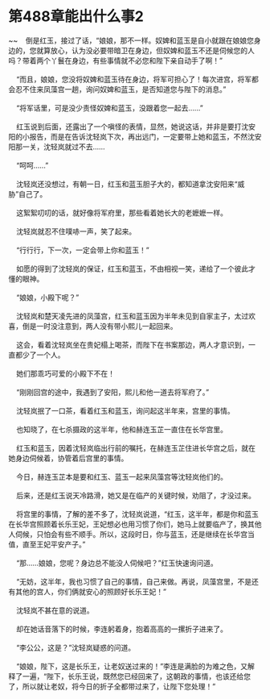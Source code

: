 # 第488章能出什么事2
~~&nbsp;&nbsp;&nbsp;&nbsp;倒是红玉，接过了话，“娘娘，那不一样。奴婢和蓝玉是自小就跟在娘娘您身边的，您就算放心，认为没必要带暗卫在身边，但奴婢和蓝玉不还是伺候您的人吗？带着两个丫鬟在身边，有些事情就不必您和陛下亲自动手了啊！”<br><br>&nbsp;&nbsp;&nbsp;&nbsp;“而且，娘娘，您没将奴婢和蓝玉待在身边，将军可担心了！每次进宫，将军都会忍不住来凤藻宫一趟，询问奴婢和蓝玉，是否知道您与陛下的消息。”<br><br>&nbsp;&nbsp;&nbsp;&nbsp;“将军话里，可是没少责怪奴婢和蓝玉，没跟着您一起去……”<br><br>&nbsp;&nbsp;&nbsp;&nbsp;红玉说到后面，还露出了一个嗔怪的表情，显然，她说这话，并非是要打沈安阳的小报告，而是在告诉沈轻岚下次，再出远门，一定要带上她和蓝玉，不然沈安阳那一关，沈轻岚就过不去……<br><br>&nbsp;&nbsp;&nbsp;&nbsp;“呵呵……”<br><br>&nbsp;&nbsp;&nbsp;&nbsp;沈轻岚还没想过，有朝一日，红玉和蓝玉胆子大的，都知道拿沈安阳来“威胁”自己了。<br><br>&nbsp;&nbsp;&nbsp;&nbsp;这絮絮叨叨的话，就好像将军府里，那些看着她长大的老嬷嬷一样。<br><br>&nbsp;&nbsp;&nbsp;&nbsp;沈轻岚就忍不住噗哧一声，笑了起来。<br><br>&nbsp;&nbsp;&nbsp;&nbsp;“行行行，下一次，一定会带上你和蓝玉！”<br><br>&nbsp;&nbsp;&nbsp;&nbsp;如愿的得到了沈轻岚的保证，红玉和蓝玉，不由相视一笑，递给了一个彼此才懂的眼神。<br><br>&nbsp;&nbsp;&nbsp;&nbsp;“娘娘，小殿下呢？”<br><br>&nbsp;&nbsp;&nbsp;&nbsp;沈轻岚和楚天凌先进的凤藻宫，红玉和蓝玉因为半年未见到自家主子，太过欢喜，倒是一时没注意到，两人没有带小熙儿一起回来。<br><br>&nbsp;&nbsp;&nbsp;&nbsp;这会，看着沈轻岚坐在贵妃榻上喝茶，而陛下在书案那边，两人才意识到，一直都少了一个人。<br><br>&nbsp;&nbsp;&nbsp;&nbsp;她们那乖巧可爱的小殿下不在！<br><br>&nbsp;&nbsp;&nbsp;&nbsp;“刚刚回宫的途中，我遇到了安阳，熙儿和他一道去将军府了。”<br><br>&nbsp;&nbsp;&nbsp;&nbsp;沈轻岚抿了一口茶，看着红玉和蓝玉，询问起这半年来，宫里的事情。<br><br>&nbsp;&nbsp;&nbsp;&nbsp;也知晓了，在七杀摄政的这半年，他和赫连玉芷一直住在长华宫里。<br><br>&nbsp;&nbsp;&nbsp;&nbsp;红玉和蓝玉，因着沈轻岚临出行前的嘱托，在赫连玉芷住进长华宫之后，就在她身边伺候着，协管着后宫里的事情。<br><br>&nbsp;&nbsp;&nbsp;&nbsp;今日，赫连玉芷本是要和红玉、蓝玉一起来凤藻宫等沈轻岚他们的。<br><br>&nbsp;&nbsp;&nbsp;&nbsp;后来，还是红玉说天冷路滑，她又是在临产的关键时候，劝阻了，才没过来。<br><br>&nbsp;&nbsp;&nbsp;&nbsp;将宫里的事情，了解的差不多了，沈轻岚说道，“红玉，这半年，都是你和蓝玉在长华宫照顾着长乐王妃，王妃想必也用习惯了你们，她马上就要临产了，换其他人伺候，只怕会有些不顺手。所以，这段时日，你与蓝玉，还是继续在长华宫当值，直至王妃平安产子。”<br><br>&nbsp;&nbsp;&nbsp;&nbsp;“那……娘娘，您呢？身边总不能没人伺候吧？”红玉快速询问道。<br><br>&nbsp;&nbsp;&nbsp;&nbsp;“无妨，这半年，我也习惯了自己的事情，自己来做。再说，凤藻宫里，不是还有其他的宫人，你们俩就安心的照顾好长乐王妃！”<br><br>&nbsp;&nbsp;&nbsp;&nbsp;沈轻岚不甚在意的说道。<br><br>&nbsp;&nbsp;&nbsp;&nbsp;却在她话音落下的时候，李连躬着身，抱着高高的一摞折子进来了。<br><br>&nbsp;&nbsp;&nbsp;&nbsp;“李公公，这是？”沈轻岚疑惑的问道。<br><br>&nbsp;&nbsp;&nbsp;&nbsp;“娘娘，陛下，这是长乐王，让老奴送过来的！”李连是满脸的为难之色，又解释了一遍，“陛下，长乐王说，既然您已经回来了，这朝政的事情，也该还给您了，所以就让老奴，将今日的折子全都带过来了，让陛下您处理！”<br><br>
                    

<script>_fwqdsqadxfw()</script>
<div><script>_dfwf1dw();</script></div>
<div><script>_dfwf1agdw();</script></div>
                